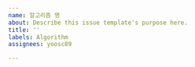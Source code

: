 ```yaml
---
name: 알고리즘 명
about: Describe this issue template's purpose here.
title: ''
labels: Algorithm
assignees: yoosc89

---
```



